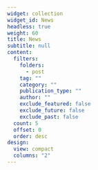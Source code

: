 ```yaml
---
widget: collection
widget_id: News
headless: true
weight: 60
title: News
subtitle: null
content:
  filters:
    folders:
      - post
    tag: ""
    category: ""
    publication_type: ""
    author: ""
    exclude_featured: false
    exclude_future: false
    exclude_past: false
  count: 5
  offset: 0
  order: desc
design:
  view: compact
  columns: "2"
---
```

